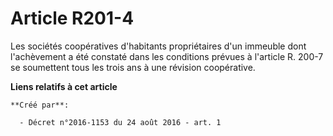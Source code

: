 # Article R201-4

Les sociétés coopératives d'habitants propriétaires d'un immeuble dont l'achèvement a été constaté dans les conditions
prévues à l'article R. 200-7 se soumettent tous les trois ans à une révision coopérative.

**Liens relatifs à cet article**

	**Créé par**:

	  - Décret n°2016-1153 du 24 août 2016 - art. 1
